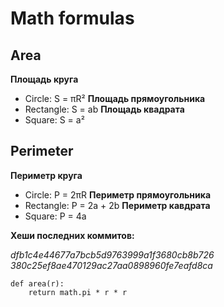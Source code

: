 # Math formulas
## Area

**Площадь круга**
- Circle: S = πR²
**Площадь прямоугольника**
- Rectangle: S = ab
**Площадь квадрата**
- Square: S = a²


## Perimeter

**Периметр круга**
- Circle: P = 2πR
**Периметр прямоугольника**
- Rectangle: P = 2a + 2b
**Периметр кавдрата**
- Square: P = 4a

**Хеши последних коммитов:**

_dfb1c4e44677a7bcb5d9763999a1f3680cb8b726_
_380c25ef8ae470129ac27aa0898960fe7eafd8ca_

```
def area(r):
    return math.pi * r * r
```
